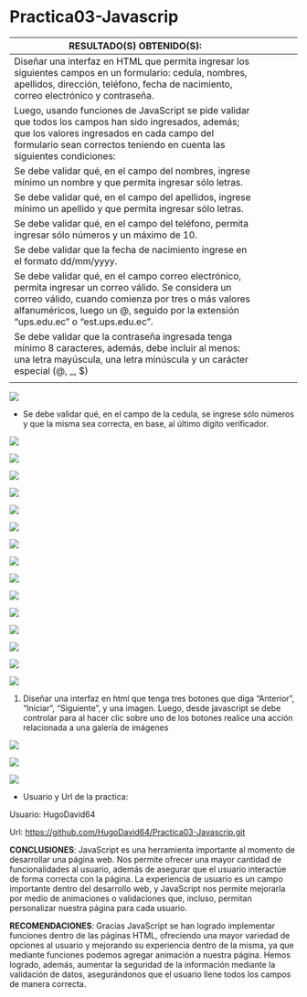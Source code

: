Practica03-Javascrip
====================

| **RESULTADO(S) OBTENIDO(S)**:                                                                                                                                                                                                                       |   |   |   |   |
|-----------------------------------------------------------------------------------------------------------------------------------------------------------------------------------------------------------------------------------------------------|---|---|---|---|
| Diseñar una interfaz en HTML que permita ingresar los siguientes campos en un formulario: cedula, nombres, apellidos, dirección, teléfono, fecha de nacimiento, correo electrónico y contraseña.                                                    |   |   |   |   |
| Luego, usando funciones de JavaScript se pide validar que todos los campos han sido ingresados, además; que los valores ingresados en cada campo del formulario sean correctos teniendo en cuenta las siguientes condiciones:                       |   |   |   |   |
| Se debe validar qué, en el campo del nombres, ingrese mínimo un nombre y que permita ingresar sólo letras.                                                                                                                                          |   |   |   |   |
| Se debe validar qué, en el campo del apellidos, ingrese mínimo un apellido y que permita ingresar sólo letras.                                                                                                                                      |   |   |   |   |
| Se debe validar qué, en el campo del teléfono, permita ingresar sólo números y un máximo de 10.                                                                                                                                                     |   |   |   |   |
| Se debe validar que la fecha de nacimiento ingrese en el formato dd/mm/yyyy.                                                                                                                                                                        |   |   |   |   |
| Se debe validar qué, en el campo correo electrónico, permita ingresar un correo válido. Se considera un correo válido, cuando comienza por tres o más valores alfanuméricos, luego un \@, seguido por la extensión “ups.edu.ec” o “est.ups.edu.ec”. |   |   |   |   |
| Se debe validar que la contraseña ingresada tenga mínimo 8 caracteres, además, debe incluir al menos: una letra mayúscula, una letra minúscula y un carácter especial (\@, \_, \$)                                                                  |   |   |   |   |
|                                                                                                                                                                                                                                                     |   |   |   |   |

![](media/fec772a51c46bd155402385d97f79756.png)

-   Se debe validar qué, en el campo de la cedula, se ingrese sólo números y que
    la misma sea correcta, en base, al último dígito verificador.

![](media/62d0c529c1b39665dcad1c237f677fa0.png)

![](media/2b909758f11f6a25734349deb4e3dc65.png)

![](media/a53d37b2635fbed38ba447af367328a6.png)

![](media/f86a5c65504d3369421f1fb314ff17c7.png)

![](media/213c16e3975608263688dde79c3d0264.png)

![](media/79680e3b3574d4c283e74d4aa0a901ab.png)

![](media/55f39d94ad502636d4989250d1f6622e.png)

![](media/ae3ebb29b4ad51affeb85d9006140e52.png)

![](media/173ffe4315dc535354527aaa4aa34a18.png)

![](media/da20f2b840b63b017fc68b2ad9bc89a6.png)

![](media/f913eb6afac78aba3083fe6913630edf.png)

![](media/17ec9df21faff31de407ad5df4a40557.png)

![](media/cc22be7551cd6ad19c162a909ced8b47.png)

![](media/0d54c1ab679e211d30164e3bbe04fa06.png)

![](media/11f467f22ee6e648e2c2805fa9c1858f.png)

1.  Diseñar una interfaz en html que tenga tres botones que diga “Anterior”,
    “Iniciar”, “Siguiente”, y una imagen. Luego, desde javascript se debe
    controlar para al hacer clic sobre uno de los botones realice una acción
    relacionada a una galería de imágenes

![](media/621a5fe241d42a431a6c7a58544450ee.png)

![](media/d51046c0ba36ac78a7203b0b11d616c5.png)

![](media/4048550a24fe00c1edaddba54cf0d67e.png)

-   Usuario y Url de la practica:

Usuario: HugoDavid64

Url: https://github.com/HugoDavid64/Practica03-Javascrip.git

**CONCLUSIONES**: JavaScript es una herramienta importante al momento de
desarrollar una página web. Nos permite ofrecer una mayor cantidad de
funcionalidades al usuario, además de asegurar que el usuario interactúe de
forma correcta con la página. La experiencia de usuario es un campo importante
dentro del desarrollo web, y JavaScript nos permite mejorarla por medio de
animaciones o validaciones que, incluso, permitan personalizar nuestra página
para cada usuario.

**RECOMENDACIONES**: Gracias JavaScript se han logrado implementar funciones
dentro de las páginas HTML, ofreciendo una mayor variedad de opciones al usuario
y mejorando su experiencia dentro de la misma, ya que mediante funciones podemos
agregar animación a nuestra página. Hemos logrado, además, aumentar la seguridad
de la información mediante la validación de datos, asegurándonos que el usuario
llene todos los campos de manera correcta.
